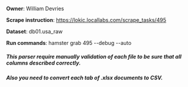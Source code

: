 **Owner**: William Devries
 
**Scrape instruction**: https://lokic.locallabs.com/scrape_tasks/495

**Dataset**: db01.usa_raw

**Run commands**: hamster grab 495 --debug --auto

##### This parser require manually validation of each file to be sure that all columns described correctly.
##### Also you need to convert each tab of .xlsx documents to CSV.